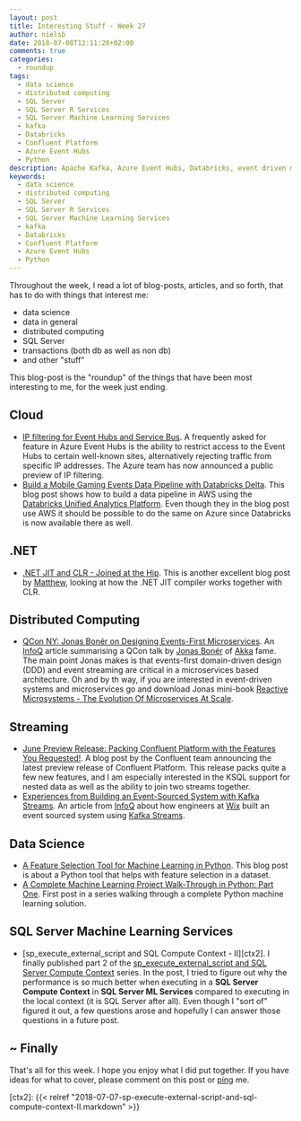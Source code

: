 ```yaml
---
layout: post
title: Interesting Stuff - Week 27
author: nielsb
date: 2018-07-08T12:11:28+02:00
comments: true
categories:
  - roundup
tags:
  - data science
  - distributed computing
  - SQL Server
  - SQL Server R Services
  - SQL Server Machine Learning Services
  - kafka
  - Databricks
  - Confluent Platform
  - Azure Event Hubs
  - Python
description: Apache Kafka, Azure Event Hubs, Databricks, event driven microservices, SQL Server Machine Learning Services and other interesting topics.
keywords:
  - data science
  - distributed computing
  - SQL Server
  - SQL Server R Services
  - SQL Server Machine Learning Services
  - kafka
  - Databricks
  - Confluent Platform
  - Azure Event Hubs
  - Python   
---
```


Throughout the week, I read a lot of blog-posts, articles, and so forth, that has to do with things that interest me:

* data science
* data in general
* distributed computing
* SQL Server
* transactions (both db as well as non db)
* and other "stuff"

This blog-post is the "roundup" of the things that have been most interesting to me, for the week just ending.

<!--more-->

## Cloud

* [IP filtering for Event Hubs and Service Bus][1]. A frequently asked for feature in Azure Event Hubs is the ability to restrict access to the Event Hubs to certain well-known sites, alternatively rejecting traffic from specific IP addresses. The Azure team has now announced a public preview of IP filtering.
* [Build a Mobile Gaming Events Data Pipeline with Databricks Delta][2]. This blog post shows how to build a data pipeline in AWS using the [Databricks Unified Analytics Platform][3]. Even though they in the blog post use AWS it should be possible to do the same on Azure since Databricks is now available there as well.

## .NET

* [.NET JIT and CLR - Joined at the Hip][4]. This is another excellent blog post by [Matthew][mattw], looking at how the .NET JIT compiler works together with CLR.

## Distributed Computing

* [QCon NY: Jonas Bonér on Designing Events-First Microservices][5]. An [InfoQ][iq] article summarising a QCon talk by [Jonas Bonér][6] of [Akka][7] fame. The main point Jonas makes is that events-first domain-driven design (DDD) and event streaming are critical in a microservices based architecture. Oh and by th way, if you are interested in event-driven systems and microservices go and download Jonas mini-book [Reactive Microsystems - The Evolution Of Microservices At Scale][8].

## Streaming

* [June Preview Release: Packing Confluent Platform with the Features You Requested!][9]. A blog post by the Confluent team announcing the latest preview release of Confluent Platform. This release packs quite a few new features, and I am especially interested in the KSQL support for nested data as well as the ability to join two streams together.
* [Experiences from Building an Event-Sourced System with Kafka Streams][10]. An article from [InfoQ][iq] about how engineers at [Wix][11] built an event sourced system using [Kafka Streams][12].

## Data Science

* [A Feature Selection Tool for Machine Learning in Python][13]. This blog post is about a Python tool that helps with feature selection in a dataset.
* [A Complete Machine Learning Project Walk-Through in Python: Part One][14]. First post in a series walking through a complete Python machine learning solution.

## SQL Server Machine Learning Services

* [sp_execute_external_script and SQL Compute Context - II][ctx2]. I finally published part 2 of the [sp_execute_external_script and SQL Server Compute Context](/spees_and_sql_compute_context) series. In the post, I tried to figure out why the performance is so much better when executing in a **SQL Server Compute Context** in **SQL Server ML Services** compared to executing in the local context (it is SQL Server after all). Even though I "sort of" figured it out, a few questions arose and hopefully I can answer those questions in a future post. 

## ~ Finally

That's all for this week. I hope you enjoy what I did put together. If you have ideas for what to cover, please comment on this post or [ping][ma] me.

[ma]: mailto:niels.it.berglund@gmail.com
[mp]: https://blog.acolyer.org
[iq]: https://www.infoq.com/
[ew]: http://sqlonice.com/
[re]: http://blog.revolutionanalytics.com
[sqsk]: https://www.sqlskills.com
[mdaveyblog]: https://mdavey.wordpress.com/

[jovpop]: https://twitter.com/JovanPop_MSFT
[bobw]: https://twitter.com/bobwardms
[revod]: https://twitter.com/revodavid
[lonny]: https://twitter.com/sqL_handLe
[ewtw]: https://twitter.com/sqlOnIce
[buckw]: https://twitter.com/BuckWoodyMSFT
[mattw]: https://twitter.com/matthewwarren
[murba]: https://twitter.com/muratdemirbas
[daveda]: https://twitter.com/davidthecoder
[adcol]: https://twitter.com/adriancolyer
[jesrod]: https://twitter.com/jrdothoughts
[tomaz]: https://twitter.com/tomaz_tsql
[dataart]: https://twitter.com/dataartisans
[luis]: https://twitter.com/luis_de_sousa
[benstop]: https://twitter.com/benstopford
[conflu]: https://twitter.com/confluentinc
[tylert]: https://twitter.com/tyler_treat
[andrewng]: https://twitter.com/AndrewYNg
[lawr]: https://twitter.com/bytezn
[jue]: https://twitter.com/b0rk
[yan]: https://twitter.com/theburningmonk
[danny]: https://twitter.com/g9yuayon
[rmoff]: https://twitter.com/rmoff
[ryansw]: https://twitter.com/ryanswanstrom
[pabloc]: https://twitter.com/pabloc_ds
[mklep]: https://twitter.com/martinkl
[mdavey]: https://twitter.com/matt_davey
[jboner]: https://twitter.com/jboner

[1]: https://azure.microsoft.com/en-us/blog/ip-filtering-for-event-hubs-and-service-bus/
[2]: https://databricks.com/blog/2018/07/02/build-a-mobile-gaming-events-data-pipeline-with-databricks-delta.html
[3]: https://databricks.com/product/unified-analytics-platform
[4]: http://mattwarren.org/2018/07/05/.NET-JIT-and-CLR-Joined-at-the-Hip/
[5]: https://www.infoq.com/news/2018/07/boner-events-first-microservices
[6]: http://jonasboner.com/
[7]: https://akka.io/
[8]: https://www.lightbend.com/blog/reactive-microsystems-the-evolution-of-microservices-at-scale-free-oreilly-report-by-jonas-boner
[9]: https://www.confluent.io/blog/june-preview-release-confluent-plaform/
[10]: https://www.infoq.com/news/2018/07/event-sourcing-kafka-streams
[11]: https://www.wix.com/
[12]: https://kafka.apache.org/documentation/streams/
[13]: https://towardsdatascience.com/a-feature-selection-tool-for-machine-learning-in-python-b64dd23710f0
[14]: https://towardsdatascience.com/a-complete-machine-learning-walk-through-in-python-part-one-c62152f39420


<!-- [series1]: <> [SQL Server R Services](/sql_server_2k16_r_services) -->
<!-- [series2]: <> [Install R Packages in SQL Server ML Services](/sql_server_ml_services_install_packages) -->
<!-- [series3]: <> [sp_execute_external_script and SQL Server Compute Context](/spees_and_sql_compute_context) -->

[ctx2]: {{< relref "2018-07-07-sp-execute-external-script-and-sql-compute-context-II.markdown" >}}
